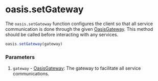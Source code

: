 # oasis.setGateway

The `oasis.setGateway` function configures the client so that all service communication is done through the given [OasisGateway](./gateways#OasisGateway).
This method should be called before interacting with any services.

```javascript
oasis.setGateway(gateway)
```

### Parameters
1. `gateway` - [OasisGateway](./gateways#OasisGateway): The gateway to facilitate all service communications.
